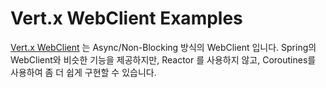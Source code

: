 # Vert.x WebClient Examples

[Vert.x WebClient](https://vertx.io/docs/vertx-web-client/java/) 는 Async/Non-Blocking 방식의 WebClient 입니다.
Spring의 WebClient와 비슷한 기능을 제공하지만, Reactor 를 사용하지 않고, Coroutines를 사용하여 좀 더 쉽게 구현할 수 있습니다.
